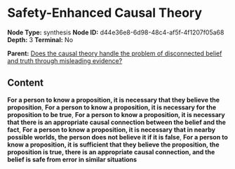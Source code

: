 # Safety-Enhanced Causal Theory

**Node Type:** synthesis
**Node ID:** d44e36e8-6d98-48c4-af5f-4f1207f05a68
**Depth:** 3
**Terminal:** No

**Parent:** [Does the causal theory handle the problem of disconnected belief and truth through misleading evidence?](does-the-causal-theory-handle-the-problem-of-disconnected-belief-and-truth-through-misleading-evidence.md)

## Content

**For a person to know a proposition, it is necessary that they believe the proposition**, **For a person to know a proposition, it is necessary for the proposition to be true**, **For a person to know a proposition, it is necessary that there is an appropriate causal connection between the belief and the fact**, **For a person to know a proposition, it is necessary that in nearby possible worlds, the person does not believe it if it is false**, **For a person to know a proposition, it is sufficient that they believe the proposition, the proposition is true, there is an appropriate causal connection, and the belief is safe from error in similar situations**
